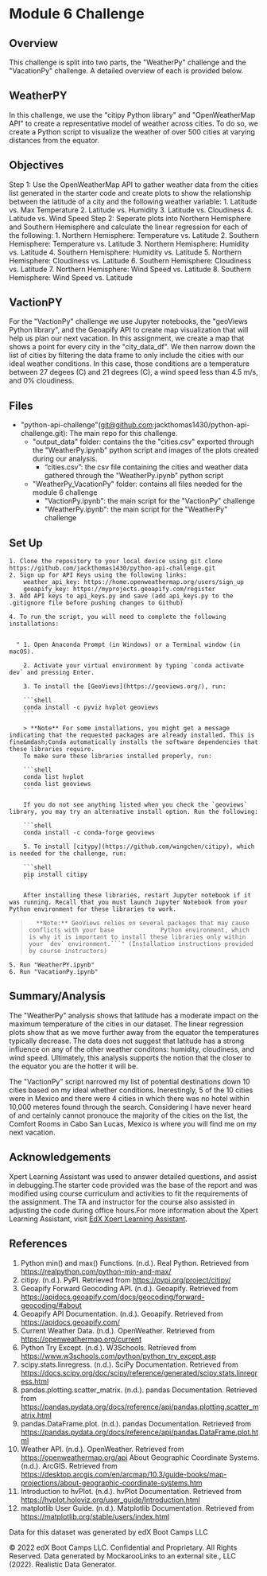 # Module 6 Challenge

## Overview 
This challenge is split into two parts, the "WeatherPy" challenge and the "VacationPy" challenge. A detailed overview of each is provided below. 

## WeatherPY

In this challenge, we use the "citipy Python library" and "OpenWeatherMap API" to create a representative model of weather across cities. To do so, we create a Python script to visualize the weather of over 500 cities at varying distances from the equator.
    
## Objectives
    
Step 1: Use the OpenWeatherMap API to gather weather data from the cities list generated in the starter code and create plots to show the relationship between the latitude of a city and the following weather variable: 
    1. Latitude vs. Max Temperature 
    2. Latitude vs. Humidity 
    3. Latitude vs. Cloudiness 
        4. Latitude vs. Wind Speed 
Step 2: Seperate plots into Northern Hemisphere and Southern Hemisphere and calculate the linear regression for each of the following: 
    1. Northern Hemisphere: Temperature vs. Latitude
    2. Southern Hemisphere: Temperature vs. Latitude
    3. Northern Hemisphere: Humidity vs. Latitude
    4. Southern Hemisphere: Humidity vs. Latitude
    5. Northern Hemisphere: Cloudiness vs. Latitude
    6. Southern Hemisphere: Cloudiness vs. Latitude
    7. Northern Hemisphere: Wind Speed vs. Latitude
    8. Southern Hemisphere: Wind Speed vs. Latitude

## VactionPY

For the "VactionPy" challenge we use Jupyter notebooks, the "geoViews Python library", and the Geoapify API to create map visualization that will help us plan our next vacation. In this assignment, we create a map that shows a point for every city in the "city_data_df". We then narrow down the list of cities by filtering the data frame to only include the cities with our ideal weather conditions. In this case, those conditions are a temperature between 27 degees (C) and 21 degrees (C), a wind speed less than 4.5 m/s, and 0% cloudiness. 

## Files
 - "python-api-challenge"(git@github.com:jackthomas1430/python-api-challenge.git): The main repo for this challenge. 
    - "output_data" folder: contains the the "cities.csv" exported through the "WeatherPy.ipynb" python script and images of the plots created during our analysis.  
        - “cities.csv”: the csv file containing the cities and weather data gathered through the "WeatherPy.ipynb" python script
    - "WeatherPy_VacationPy" folder: contains all files needed for the module 6 challenge 
        - "VactionPy.ipynb": the main script for the "VactionPy" challenge
        - "WeatherPy.ipynb": the main script for the "WeatherPy" challenge 
    
## Set Up
    
    1. Clone the repository to your local device using git clone https://github.com/jackthomas1430/python-api-challenge.git
    2. Sign up for API Keys using the following links: 
        weather_api_key: https://home.openweathermap.org/users/sign_up
        geoapify_key: https://myprojects.geoapify.com/register
    3. Add API keys to api_keys.py and save (add api_keys.py to the .gitignore file before pushing changes to Github)
    
    4. To run the script, you will need to complete the following installations: 
    

      " 1. Open Anaconda Prompt (in Windows) or a Terminal window (in macOS).

        2. Activate your virtual environment by typing `conda activate dev` and pressing Enter.

        3. To install the [GeoViews](https://geoviews.org/), run:

        ```shell
        conda install -c pyviz hvplot geoviews
        ```

        > **Note** For some installations, you might get a message indicating that the requested packages are already installed. This is fine&mdash;Conda automatically installs the software dependencies that these libraries require.
        To make sure these libraries installed properly, run:

        ```shell
        conda list hvplot
        conda list geoviews
        ```

        If you do not see anything listed when you check the `geoviews` library, you may try an alternative install option. Run the following:

        ```shell
        conda install -c conda-forge geoviews
        
        5. To install [citypy](https://github.com/wingchen/citipy), which is needed for the challenge, run:

        ```shell
        pip install citipy
        ```

        After installing these libraries, restart Jupyter notebook if it was running. Recall that you must launch Jupyter Notebook from your Python environment for these libraries to work.

>       **Note:** GeoViews relies on several packages that may cause conflicts with your base             Python environment, which is why it is important to install these libraries only within         your `dev` environment.```" (Installation instructions provided by course instructors)
    5. Run "WeatherPY.ipynb"
    6. Run "VacationPy.ipynb"
    
## Summary/Analysis 

The "WeatherPy" analysis shows that latitude has a moderate impact on the maximum temperature of the cities in our dataset. The linear regression plots show that as we move further away from the equator the temperatures typically decrease. The data does not suggest that latitude has a strong influence on any of the other weather conditons: humidity, cloudiness, and wind speed. Ultimately, this analysis supports the notion that the closer to the equator you are the hotter it will be.  

The "VactionPy" script narrowed my list of potential destinations down 10 cities based on my ideal whether conditions. Inerestingly, 5 of the 10 cities were in Mexico and there were 4 cities in which there was no hotel within 10,000 meteres found through the search. Considering I have never heard of and certainly cannot pronouce the majority of the cities on the list, the Comfort Rooms in Cabo San Lucas, Mexico is where you will find me on my next vacation. 

## Acknowledgements

Xpert Learning Assistant was used to answer detailed questions, and assist in debugging.The starter code provided was the base of the report and was modified using course curriculum and activities to fit the requirements of the assignment. The TA and instructor for the course also assisted in adjusting the code during office hours.For more information about the Xpert Learning Assistant, visit [EdX Xpert Learning Assistant](https://www.edx.org/). 

## References

1. Python min() and max() Functions. (n.d.). Real Python. Retrieved from https://realpython.com/python-min-and-max/
2. citipy. (n.d.). PyPI. Retrieved from https://pypi.org/project/citipy/
3. Geoapify Forward Geocoding API. (n.d.). Geoapify. Retrieved from https://apidocs.geoapify.com/docs/geocoding/forward-geocoding/#about
4. Geoapify API Documentation. (n.d.). Geoapify. Retrieved from https://apidocs.geoapify.com/
5. Current Weather Data. (n.d.). OpenWeather. Retrieved from https://openweathermap.org/current
6. Python Try Except. (n.d.). W3Schools. Retrieved from https://www.w3schools.com/python/python_try_except.asp
7. scipy.stats.linregress. (n.d.). SciPy Documentation. Retrieved from https://docs.scipy.org/doc/scipy/reference/generated/scipy.stats.linregress.html
8. pandas.plotting.scatter_matrix. (n.d.). pandas Documentation. Retrieved from https://pandas.pydata.org/docs/reference/api/pandas.plotting.scatter_matrix.html
9. pandas.DataFrame.plot. (n.d.). pandas Documentation. Retrieved from https://pandas.pydata.org/docs/reference/api/pandas.DataFrame.plot.html
10. Weather API. (n.d.). OpenWeather. Retrieved from https://openweathermap.org/api
    About Geographic Coordinate Systems. (n.d.). ArcGIS. Retrieved from https://desktop.arcgis.com/en/arcmap/10.3/guide-books/map-projections/about-geographic-coordinate-systems.htm
11. Introduction to hvPlot. (n.d.). hvPlot Documentation. Retrieved from https://hvplot.holoviz.org/user_guide/Introduction.html
12. matplotlib User Guide. (n.d.). Matplotlib Documentation. Retrieved from https://matplotlib.org/stable/users/index.html


Data for this dataset was generated by edX Boot Camps LLC

© 2022 edX Boot Camps LLC. Confidential and Proprietary. All Rights Reserved.
Data generated by MockarooLinks to an external site., LLC (2022). Realistic Data Generator.
